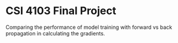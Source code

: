 # CSI 4103 Final Project

Comparing the performance of model training with forward vs back propagation in calculating the gradients.

